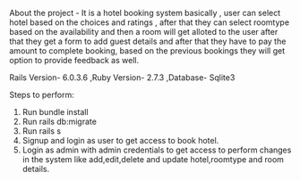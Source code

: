 About the project -
It is a hotel booking system basically , user can select hotel based on the choices and ratings , after that they can select roomtype based on the availability and then a room will get alloted to the user after that they get a form to add guest details and after that they have to pay the amount to complete booking, based on the previous bookings they will get option to provide feedback as well.

Rails Version- 6.0.3.6 ,Ruby Version- 2.7.3 ,Database- Sqlite3

Steps to perform:
1. Run bundle install
2. Run rails db:migrate
3. Run rails s
4. Signup and login as user to get access to book hotel.
5. Login as admin with admin credentials to get access to perform changes in the system like add,edit,delete and update hotel,roomtype and room details.
